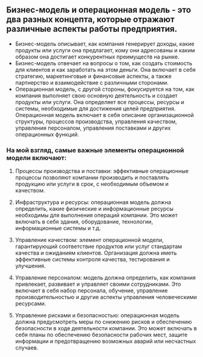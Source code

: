 ## Бизнес-модель и операционная модель - это два разных концепта, которые отражают различные аспекты работы предприятия. 
- Бизнес-модель описывает, как компания генерирует доходы, какие продукты или услуги она предлагает, кому они адресованы и каким образом она достигает конкурентных преимуществ на рынке. 
- Бизнес-модель отвечает на вопросы о том, как создать стоимость для клиентов и как заработать на этом деньги. Она включает в себя стратегию, маркетинговые и финансовые аспекты, а также партнерство и взаимодействие с различными сторонами.
- Операционная модель, с другой стороны, фокусируется на том, как компания выполняет свою основную деятельность и создает продукты или услуги. Она определяет все процессы, ресурсы и системы, необходимые для достижения целей предприятия. Операционная модель включает в себя описание организационной структуры, процессов производства, управления качеством, управления персоналом, управления поставками и других операционных функций.

### На мой взгляд, самые важные элементы операционной модели включают:

1. Процессы производства и поставки: эффективные операционные процессы позволяют компании производить и поставлять продукцию или услуги в срок, с необходимым объемом и качеством.

2. Инфраструктура и ресурсы: операционная модель должна определить, какие физические и информационные ресурсы необходимы для выполнения операций компании. Это может включать в себя здания, оборудование, технологии, информационные системы и т.д.

3. Управление качеством: элемент операционной модели, гарантирующий соответствие продуктов или услуг стандартам качества и ожиданиям клиентов. Организация должна иметь эффективные системы контроля качества, тестирования и улучшения.

4. Управление персоналом: модель должна определить, как компания привлекает, развивает и управляет своими сотрудниками. Это включает в себя набор персонала, обучение, управление производительностью и другие аспекты управления человеческими ресурсами.

5. Управление рисками и безопасностью: операционная модель должна предусмотреть меры по снижению рисков и обеспечению безопасности в ходе деятельности компании. Это может включать в себя планы по обеспечению безопасности рабочих мест, защите информации и предотвращению возможных аварий или несчастных случаев.

